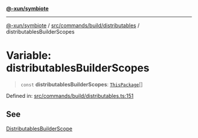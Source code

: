 [**@-xun/symbiote**](../../../../../README.md)

***

[@-xun/symbiote](../../../../../README.md) / [src/commands/build/distributables](../README.md) / distributablesBuilderScopes

# Variable: distributablesBuilderScopes

> `const` **distributablesBuilderScopes**: [`ThisPackage`](../../../../configure/enumerations/ThisPackageGlobalScope.md#thispackage)[]

Defined in: [src/commands/build/distributables.ts:151](https://github.com/Xunnamius/symbiote/blob/e90857acb3d261d6e9bd248ab0e38c7f0e05d449/src/commands/build/distributables.ts#L151)

## See

[DistributablesBuilderScope](../../../../configure/enumerations/ThisPackageGlobalScope.md)
